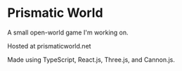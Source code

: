 # Prismatic World

A small open-world game I'm working on.

Hosted at prismaticworld.net

Made using TypeScript, React.js, Three.js, and Cannon.js.
